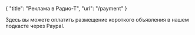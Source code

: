 { "title": "Реклама в Радио-Т", "url": "/payment" }

Здесь вы можете оплатить размещение короткого объявления в нашем подкасте через Paypal.

<div id="smart-button-container">
      <div style="text-align: center;">
        <div id="paypal-button-container"></div>
      </div>
    </div>
  <script src="https://www.paypal.com/sdk/js?client-id=sb&currency=USD" data-sdk-integration-source="button-factory"></script>
  <script>
    function initPayPalButton() {
      paypal.Buttons({
        style: {
          shape: 'rect',
          color: 'gold',
          layout: 'vertical',
          label: 'paypal',

        },

        createOrder: function(data, actions) {
          return actions.order.create({
            purchase_units: [{"description":"Оплата размещения в Radio-T","amount":{"currency_code":"USD","value":350}}]
          });
        },

        onApprove: function(data, actions) {
          return actions.order.capture().then(function(details) {
            alert('Transaction completed by ' + details.payer.name.given_name + '!');
          });
        },

        onError: function(err) {
          console.log(err);
        }
      }).render('#paypal-button-container');
    }
    initPayPalButton();
  </script>
